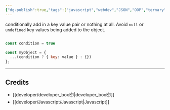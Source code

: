 ```yaml
---
{"dg-publish":true,"tags":["javascript","webdev","JSON","OOP","ternary"],"permalink":"/developer/javascript/inline-conditionally-add-key-value-pairs-in-object/","dgPassFrontmatter":true}
---
```


conditionally add in a key value pair or nothing at all. Avoid `null` or `undefined` key values being added to the object.

```js

const condition = true

const myObject = {
  ...(condition ? { key: value } : {})
};

```


---
## Credits
- [[developer/developer_box📦\|developer_box📦]]
- [[developer/Javascript/Javascript\|Javascript]]
